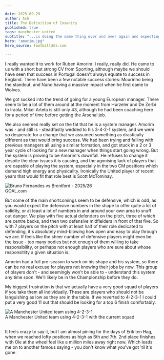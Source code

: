 ```yaml
---

date: 2025-09-29
author: Ash
title: The Definition of Insanity
published: true
tags: manchester-united
subtitle: "...is doing the same thing over and over again and expecting different results."
hero: "amorim.jpg"
hero_source: football365.com

---
```


I really wanted it to work for Ruben Amorim. I really, really did. He came to us with a short but strong CV from Sporting, although maybe we should have seen that success in Portugal doesn't always equate to success in England. There have been a few notable success stories: Mourinho being the standout, and Nuno having a massive impact when he first came to Wolves.

We got sucked into the trend of going for a young European manager. There seem to be a lot of them around at the moment from Hurzeler and De Zerbi to Iraola. Mikel Arteta is still only 43, although he had been coaching here for a period of time before getting the Arsenal job.
    
We also seemed really set on the fat that he is a system manager. Amorim was - and still is - steadfastly wedded to his 3-4-2-1 system, and we were so desperate for a change that we assumed something as drastically different as that would bring success. We had been trying and failing with previous managers all using a similar formation, and got stuck in a 2 or 3 year cycle of looking for a new manager when things start going wrong. But the system is proving to be Amorim's downfall. He refuses to change it despite the clear issues it is causing, and the agonising lack of players that are capable of playing the system, especially in the two CM positions which demand high energy and physicality. Ironically the United player of recent years that would fit that role best is Scott McTominay.

<picture class="image__full-width">
  <img src="/img/bruno-brentford.jpg" alt="Bruno Fernandes vs Brentford - 2025/26" />
  <figcaption>GOAL.com</figcaption>
</picture>
    
But some of the main shortcomings seem to be defensive, which is odd, as you would expect the defensive numbers in the shape to offer quite a lot of solidity, or at least a lot of numbers in and around your own area to snuff out danger. We play with five actual defenders on the pitch, three of which are centre backs, and then two defensive midfielders in front of that five. So with 7 players on the pitch with at least half of their role dedicated to defending, it's absolutely mind-blowing how open and easy to play through we are. If feels like the sheer number of defensive players might even be the issue - too many bodies but not enough of them willing to take responsibility, or perhaps not enough players who are sure about whose responsitlity a given situation is.

Amorim had a full pre-season to work on his shape and his system, so there can be no real excuse for players not knowing their jobs by now. This group of players don't - and seemingly won't be able to  - understand this system any time soon. We'll likely be in the Championship before they do.

My biggest frustration is that we actually have a very good squad of players if you take them all individually. These are players who should not be languishing as low as they are in the table. If we reverted to 4-2-3-1 I could put a very good 11 out that should be looking for a top 6 finish comfortably.

<picture class="">
  <img src="/img/united-team.png" alt="A Manchester United team using 4-2-3-1" />
  <figcaption>A Manchester United team using 4-2-3-1 with the current squad</figcaption>
</picture>

<br/>

It feels crazy to say it, but I am almost pining for the days of Erik ten Hag, when we reached lofty positions as high as 6th and 7th. 2nd place finishes with Ole at the wheel feel like a million miles away right now. Which leads me on to another famous saying - you don't know what you've got 'til it's gone.